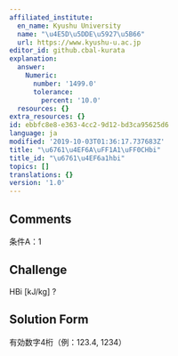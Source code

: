 ```yaml
---
affiliated_institute:
  en_name: Kyushu University
  name: "\u4E5D\u5DDE\u5927\u5B66"
  url: https://www.kyushu-u.ac.jp
editor_id: github.cbal-kurata
explanation:
  answer:
    Numeric:
      number: '1499.0'
      tolerance:
        percent: '10.0'
  resources: {}
extra_resources: {}
id: ebbfc8e8-e363-4cc2-9d12-bd3ca95625d6
language: ja
modified: '2019-10-03T01:36:17.737683Z'
title: "\u6761\u4EF6A\uFF1A1\uFF0CHbi"
title_id: "\u6761\u4EF6a1hbi"
topics: []
translations: {}
version: '1.0'
---
```


## Comments
条件A：1

## Challenge
HBi [kJ/kg] ?

## Solution Form
有効数字4桁（例：123.4,  1234）




